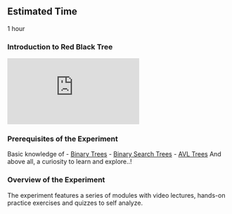 ## Estimated Time

1 hour

### Introduction to Red Black Tree
<iframe src="https://www.youtube.com/embed/mEtIeulc48Y" frameborder="0" allow="autoplay; encrypted-media" allowfullscreen></iframe>

### Prerequisites of the Experiment

  Basic knowledge of
    - [Binary Trees](https://www.cs.cmu.edu/~adamchik/15-121/lectures/Trees/trees.html)
    - [Binary Search Trees](https://www.geeksforgeeks.org/binary-search-tree-data-structure/)
    - [AVL Trees](https://www.geeksforgeeks.org/tag/avl-tree/)
    And above all, a curiosity to learn and explore..!

### Overview of the Experiment

The experiment features a series of modules with video lectures, hands-on practice exercises and quizzes to self analyze.
 
